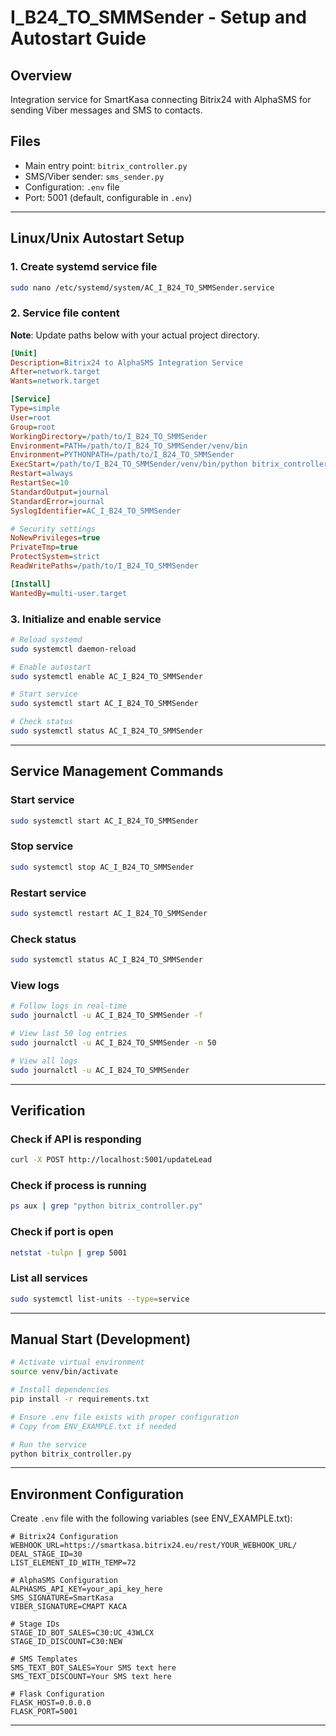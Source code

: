 # I_B24_TO_SMMSender - Setup and Autostart Guide

## Overview
Integration service for SmartKasa connecting Bitrix24 with AlphaSMS for sending Viber messages and SMS to contacts.

## Files
- Main entry point: `bitrix_controller.py`
- SMS/Viber sender: `sms_sender.py`
- Configuration: `.env` file
- Port: 5001 (default, configurable in `.env`)

---

## Linux/Unix Autostart Setup

### 1. Create systemd service file

```bash
sudo nano /etc/systemd/system/AC_I_B24_TO_SMMSender.service
```

### 2. Service file content

**Note**: Update paths below with your actual project directory.

```ini
[Unit]
Description=Bitrix24 to AlphaSMS Integration Service
After=network.target
Wants=network.target

[Service]
Type=simple
User=root
Group=root
WorkingDirectory=/path/to/I_B24_TO_SMMSender
Environment=PATH=/path/to/I_B24_TO_SMMSender/venv/bin
Environment=PYTHONPATH=/path/to/I_B24_TO_SMMSender
ExecStart=/path/to/I_B24_TO_SMMSender/venv/bin/python bitrix_controller.py
Restart=always
RestartSec=10
StandardOutput=journal
StandardError=journal
SyslogIdentifier=AC_I_B24_TO_SMMSender

# Security settings
NoNewPrivileges=true
PrivateTmp=true
ProtectSystem=strict
ReadWritePaths=/path/to/I_B24_TO_SMMSender

[Install]
WantedBy=multi-user.target
```

### 3. Initialize and enable service

```bash
# Reload systemd
sudo systemctl daemon-reload

# Enable autostart
sudo systemctl enable AC_I_B24_TO_SMMSender

# Start service
sudo systemctl start AC_I_B24_TO_SMMSender

# Check status
sudo systemctl status AC_I_B24_TO_SMMSender
```

---

## Service Management Commands

### Start service
```bash
sudo systemctl start AC_I_B24_TO_SMMSender
```

### Stop service
```bash
sudo systemctl stop AC_I_B24_TO_SMMSender
```

### Restart service
```bash
sudo systemctl restart AC_I_B24_TO_SMMSender
```

### Check status
```bash
sudo systemctl status AC_I_B24_TO_SMMSender
```

### View logs
```bash
# Follow logs in real-time
sudo journalctl -u AC_I_B24_TO_SMMSender -f

# View last 50 log entries
sudo journalctl -u AC_I_B24_TO_SMMSender -n 50

# View all logs
sudo journalctl -u AC_I_B24_TO_SMMSender
```

---

## Verification

### Check if API is responding
```bash
curl -X POST http://localhost:5001/updateLead
```

### Check if process is running
```bash
ps aux | grep "python bitrix_controller.py"
```

### Check if port is open
```bash
netstat -tulpn | grep 5001
```

### List all services
```bash
sudo systemctl list-units --type=service
```

---

## Manual Start (Development)

```bash
# Activate virtual environment
source venv/bin/activate

# Install dependencies
pip install -r requirements.txt

# Ensure .env file exists with proper configuration
# Copy from ENV_EXAMPLE.txt if needed

# Run the service
python bitrix_controller.py
```

---

## Environment Configuration

Create `.env` file with the following variables (see ENV_EXAMPLE.txt):

```env
# Bitrix24 Configuration
WEBHOOK_URL=https://smartkasa.bitrix24.eu/rest/YOUR_WEBHOOK_URL/
DEAL_STAGE_ID=30
LIST_ELEMENT_ID_WITH_TEMP=72

# AlphaSMS Configuration
ALPHASMS_API_KEY=your_api_key_here
SMS_SIGNATURE=SmartKasa
VIBER_SIGNATURE=СМАРТ КАСА

# Stage IDs
STAGE_ID_BOT_SALES=C30:UC_43WLCX
STAGE_ID_DISCOUNT=C30:NEW

# SMS Templates
SMS_TEXT_BOT_SALES=Your SMS text here
SMS_TEXT_DISCOUNT=Your SMS text here

# Flask Configuration
FLASK_HOST=0.0.0.0
FLASK_PORT=5001
```

---

